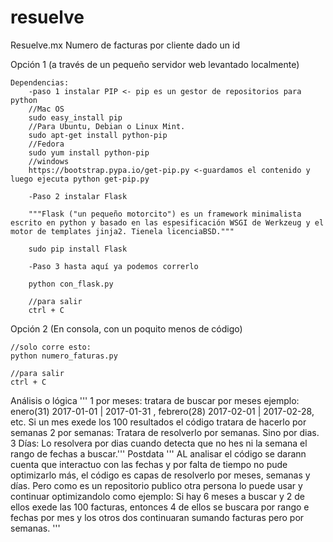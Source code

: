 # resuelve

Resuelve.mx 
Numero de facturas por cliente dado un id


Opción 1 (a través de un pequeño servidor web levantado localmente)

	Dependencias:
		-paso 1 instalar PIP <- pip es un gestor de repositorios para python
		//Mac OS
		sudo easy_install pip   
		//Para Ubuntu, Debian o Linux Mint.
		sudo apt-get install python-pip 
		//Fedora
		sudo yum install python-pip
		//windows
		https://bootstrap.pypa.io/get-pip.py <-guardamos el contenido y luego ejecuta python get-pip.py

		-Paso 2 instalar Flask

		"""Flask ("un pequeño motorcito") es un framework minimalista escrito en python y basado en las espesificación WSGI de Werkzeug y el motor de templates jinja2. Tienela licenciaBSD."""

		sudo pip install Flask

		-Paso 3 hasta aquí ya podemos correrlo

		python con_flask.py

		//para salir
		ctrl + C

Opción 2 (En consola, con un poquito menos de código)

	//solo corre esto:
	python numero_faturas.py
	
	//para salir
	ctrl + C

Análisis o lógica
	'''
	1 por meses:
		tratara de buscar por meses ejemplo: enero(31) 2017-01-01  | 2017-01-31 , febrero(28) 2017-02-01  | 2017-02-28, etc.
		Si un mes exede los 100 resultados el código tratara de hacerlo por semanas
	2 por semanas:
		Tratara de resolverlo por semanas. Sino por dias.
	3 Días:
		Lo resolvera por dias cuando detecta que no hes ni la semana el rango de fechas a buscar.'''
Postdata
	'''
	AL analisar el código se darann cuenta que interactuo con las fechas y por falta de tiempo no pude optimizarlo más, el código es capas 
	de resolverlo por meses, semanas y días. Pero como es un repositorio publico otra persona lo puede usar y continuar optimizandolo como 
	ejemplo:
	Si hay 6 meses a buscar y 2 de ellos exede las 100 facturas, entonces 4 de ellos se buscara por rango e fechas por mes y los otros dos 
	continuaran sumando facturas pero por semanas.
	'''


